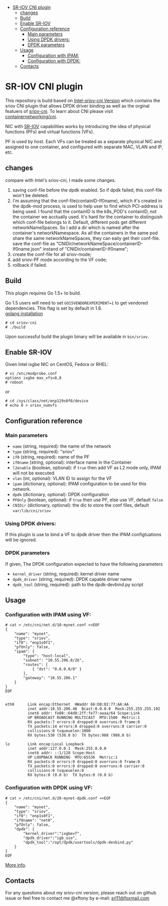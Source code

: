    * [SR-IOV CNI plugin](#sr-iov-cni-plugin)
   	  * [changes](#change)	 
      * [Build](#build)
      * [Enable SR-IOV](#enable-sr-iov)
      * [Configuration reference](#configuration-reference)
         * [Main parameters](#main-parameters)
         * [Using DPDK drivers:](#using-dpdk-drivers)
         * [DPDK parameters](#dpdk-parameters)
      * [Usage](#usage)
         * [Configuration with IPAM:](#configuration-with-ipam)
         * [Configuration with DPDK:](#configuration-with-dpdk)
      * [Contacts](#contacts)

# SR-IOV CNI plugin
This repository is build based on [Intel-sriov-cni Version](https://github.com/Intel-Corp/sriov-cni) which contains the sriov CNI plugin that allows DPDK driver binding as well as the orginal featuers of [sriov-cni](https://github.com/hustcat/sriov-cni). To learn about CNI please visit [containernetworking/cni](https://github.com/containernetworking/cni).

NIC with [SR-IOV](http://blog.scottlowe.org/2009/12/02/what-is-sr-iov/) capabilities works by introducing the idea of physical functions (PFs) and virtual functions (VFs). 

PF is used by host. Each VFs can be treated as a separate physical NIC and assigned to one container, and configured with separate MAC, VLAN and IP, etc.

## changes
compare with Intel's sriov-cni, I made some changes.   
1. saving conf-file before the dpdk enabled. So if dpdk failed, this conf-file won't be deleted.
2. I'm assuming that the conf-file(containID-If0name), which it's created in the dpdk-mod process, is used to help user to find which  PCI-address is being used. I found that the containID is the k8s_POD's containID, not the container we acctually used. It's hard for the container to distinguish which conf-file belongs to it. Default, different pods get different networkNameSpaces. So I add a dir which is named after the container's networkNamespace. As all the containers in the same pod share the same networkNameSpaces, they can eaily get their conf-file.    
save the conf-file as "CNIDir/networkNameSpace/containerID-If0name.json" instand of "CNIDir/containerID-If0name";
3. create the conf-file for all sriov-mode;    
4. add sriov-PF mode according to the VF code;  
5. rollback if failed.   


## Build

This plugin requires Go 1.5+ to build.

Go 1.5 users will need to set `GO15VENDOREXPERIMENT=1` to get vendored dependencies. This flag is set by default in 1.6.   
[golang installation](https://xftony.github.io/软件安装/2018/04/26/golang安装.html)

```
# cd sriov-cni
# ./build
```

Upon successful build the plugin binary will be available in `bin/sriov`. 

## Enable SR-IOV

Given Intel ixgbe NIC on CentOS, Fedora or RHEL:

	# vi /etc/modprobe.conf
	options ixgbe max_vfs=8,8
    # reboot
or 

    # cd /sys/class/net/enp129s0f0/device  
    # echo 8 > sriov_numvfs  


## Configuration reference
### Main parameters
* `name` (string, required): the name of the network
* `type` (string, required): "sriov"
* `if0` (string, required): name of the PF
* `if0name` (string, optional): interface name in the Container
* `l2enable` (boolean, optional): if `true` then add VF as L2 mode only, IPAM will not be executed
* `vlan` (int, optional): VLAN ID to assign for the VF
* `ipam` (dictionary, optional): IPAM configuration to be used for this network.
* `dpdk` (dictionary, optional): DPDK configuration
* `PFOnly` (boolean, optional): if `true` then use PF, else use VF, default `false`
*  `CNIDir` (dictionary, optional): the dic to store the conf files, default `var/lib/cni/sriov`

### Using DPDK drivers:
If this plugin is use to bind a VF to dpdk driver then the IPAM configtuations will be ignored.

### DPDK parameters
If given, The DPDK configuration expected to have the following parameters

* `kernel_driver` (string, required): kernel driver name
* `dpdk_driver` (string, required): DPDK capable driver name
* `dpdk_tool` (string, required): path to the dpdk-devbind.py script


## Usage

### Configuration with IPAM using VF:
	# cat > /etc/cni/net.d/10-mynet.conf <<EOF
	{
	    "name": "mynet",
	    "type": "sriov",
	    "if0": "enp1s0f1",
        "pfOnly": false,
	    "ipam": {
	        "type": "host-local",
	        "subnet": "10.55.206.0/26",
	        "routes": [
	            { "dst": "0.0.0.0/0" }
	        ],
	        "gateway": "10.55.206.1"
	    }
	}
	EOF


	eth0      Link encap:Ethernet  HWaddr 66:D8:02:77:AA:AA  
	          inet addr:10.55.206.46  Bcast:0.0.0.0  Mask:255.255.255.192
	          inet6 addr: fe80::64d8:2ff:fe77:aaaa/64 Scope:Link
	          UP BROADCAST RUNNING MULTICAST  MTU:1500  Metric:1
	          RX packets:7 errors:0 dropped:0 overruns:0 frame:0
	          TX packets:14 errors:0 dropped:0 overruns:0 carrier:0
	          collisions:0 txqueuelen:1000 
	          RX bytes:530 (530.0 b)  TX bytes:988 (988.0 b)
	
	lo        Link encap:Local Loopback  
	          inet addr:127.0.0.1  Mask:255.0.0.0
	          inet6 addr: ::1/128 Scope:Host
	          UP LOOPBACK RUNNING  MTU:65536  Metric:1
	          RX packets:0 errors:0 dropped:0 overruns:0 frame:0
	          TX packets:0 errors:0 dropped:0 overruns:0 carrier:0
	          collisions:0 txqueuelen:0 
	          RX bytes:0 (0.0 b)  TX bytes:0 (0.0 b)


### Configuration with DPDK using VF:


	# cat > /etc/cni/net.d/20-mynet-dpdk.conf <<EOF
	{
	    "name": "mynet",
	    "type": "sriov",
	    "if0": "enp1s0f1",
	    "if0name": "net0",
        "pfOnly": false,
	    "dpdk": {
	        "kernel_driver":"ixgbevf",
	        "dpdk_driver":"igb_uio",
	        "dpdk_tool":"/opt/dpdk/usertools/dpdk-devbind.py"
	    }
	}
	EOF



[More info](https://github.com/containernetworking/cni/pull/259).

## Contacts
For any questions about my sriov-cni version, please reach out on github issue or feel free to contact me @xftony by e-mail: <srl11@foxmail.com>
